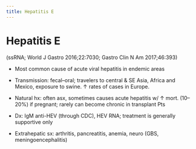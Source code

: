 ```yaml
---
title: Hepatitis E
---
```

# Hepatitis E

(ssRNA; World J Gastro 2016;22:7030; Gastro Clin N Am 2017;46:393)

* Most common cause of acute viral hepatitis in endemic areas

* Transmission: fecal–oral; travelers to central & SE Asia, Africa and Mexico, exposure to swine. ↑ rates of cases in Europe.

* Natural hx: often asx, sometimes causes acute hepatitis w/ ↑ mort. (10–20%) if pregnant; rarely can become chronic in transplant Pts

* Dx: IgM anti-HEV (through CDC), HEV RNA; treatment is generally supportive only

* Extrahepatic sx: arthritis, pancreatitis, anemia, neuro (GBS, meningoencephalitis)
